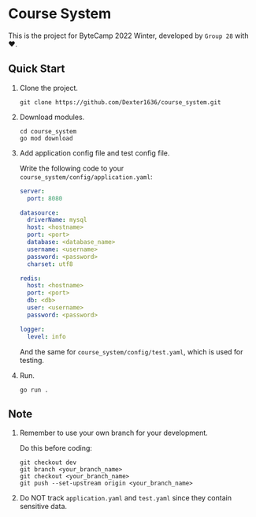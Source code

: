 # Course System

This is the project for ByteCamp 2022 Winter, developed by `Group 28` with :heart:.

## Quick Start

1. Clone the project.
    
    ```
    git clone https://github.com/Dexter1636/course_system.git
    ```

2. Download modules.
    
    ```
    cd course_system
    go mod download
    ```

3. Add application config file and test config file.
    
    Write the following code to your `course_system/config/application.yaml`:
    
    ```yaml
    server:
      port: 8080
    
    datasource:
      driverName: mysql
      host: <hostname>
      port: <port>
      database: <database_name>
      username: <username>
      password: <password>
      charset: utf8
   
   redis:
      host: <hostname>
      port: <port>
      db: <db>
      user: <username>
      password: <password>
    
    logger:
      level: info
    ```
   
    And the same for `course_system/config/test.yaml`, which is used for testing.

4. Run.
    
    ```
    go run .
    ```

## Note

1. Remember to use your own branch for your development.
    
    Do this before coding:
    
    ```
    git checkout dev
    git branch <your_branch_name>
    git checkout <your_branch_name>
    git push --set-upstream origin <your_branch_name>
    ```
   
2. Do NOT track `application.yaml` and `test.yaml` since they contain sensitive data.
